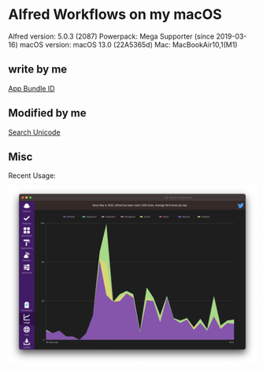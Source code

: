 # Alfred Workflows on my macOS


Alfred version: 5.0.3 (2087)
Powerpack: Mega Supporter (since 2019-03-16)
macOS version: macOS 13.0 (22A5365d)
Mac: MacBookAir10,1(M1)



## write by me

[App Bundle ID](./workflows/App%20Bundle%20ID.md)


## Modified by me

[Search Unicode](./workflows/Search%20Unicode.md)



## Misc


Recent Usage:

![recent usage](./attachments/recent-usage.png)


